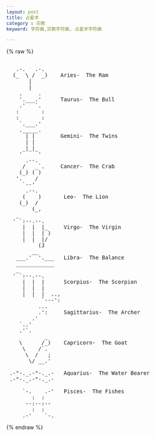 ```yaml
---
layout: post
title: 占星术
category : 宗教
keyword: 字符画,宗教字符画, 占星术字符画

---
```

{% raw %}
<pre>

   .-.   .-.
  (_  \ /  _)    Aries-  The Ram
       |
       |
    .     .
    '.___.'      Taurus-  The Bull
    .'   `.    
   :       :   
   :       :
    `.___.' 
    ._____.
      | |        Gemini-  The Twins
      | |
     _|_|_
    '     '
      .--.
     /   _`.     Cancer-  The Crab
    (_) ( )
   '.    /
     `--'      
      .--.
     (    )       Leo-  The Lion
    (_)  /
        (_,
   _
  ' `:--.--.
     |  |  |_     Virgo-  The Virgin
     |  |  | )
     |  |  |/
          (J
        __
   ___.'  '.___   Libra-  The Balance
   ____________
   _
  ' `:--.--.
     |  |  |      Scorpius-  The Scorpion
     |  |  |
     |  |  |  ..,
           `---':
          ...
          .':     Sagittarius-  The Archer
        .'
    `..'
    .'`.
            _
    \      /_)    Capricorn-  The Goat
     \    /`.
      \  /   ;
       \/ __.'

 .-"-._.-"-._.-   Aquarius-  The Water Bearer
 .-"-._.-"-._.-

     `-.    .-'   Pisces-  The Fishes
        :  :
      --:--:--
        :  :
     .-'    `-. </pre>
{% endraw %}

